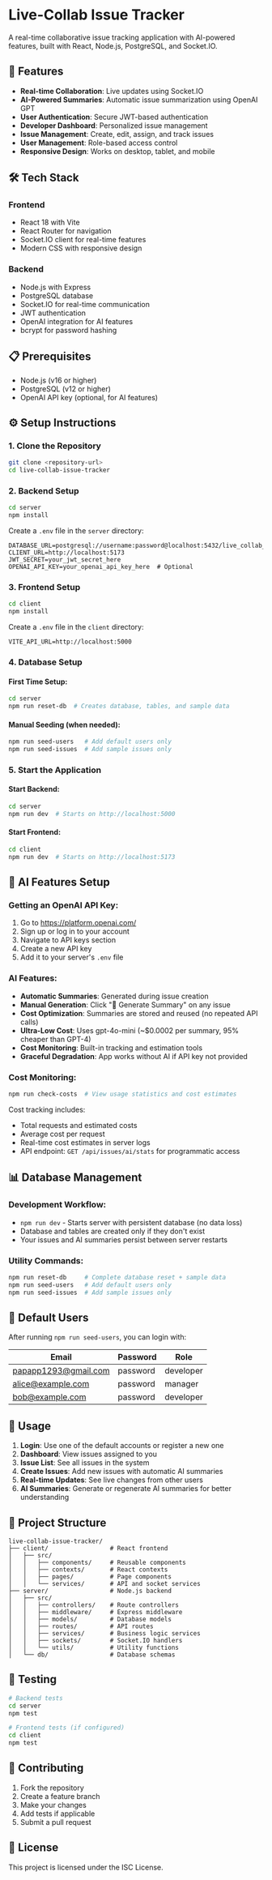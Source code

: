 # Live-Collab Issue Tracker

A real-time collaborative issue tracking application with AI-powered features, built with React, Node.js, PostgreSQL, and Socket.IO.

## 🚀 Features

- **Real-time Collaboration**: Live updates using Socket.IO
- **AI-Powered Summaries**: Automatic issue summarization using OpenAI GPT
- **User Authentication**: Secure JWT-based authentication
- **Developer Dashboard**: Personalized issue management
- **Issue Management**: Create, edit, assign, and track issues
- **User Management**: Role-based access control
- **Responsive Design**: Works on desktop, tablet, and mobile

## 🛠️ Tech Stack

### Frontend
- React 18 with Vite
- React Router for navigation
- Socket.IO client for real-time features
- Modern CSS with responsive design

### Backend
- Node.js with Express
- PostgreSQL database
- Socket.IO for real-time communication
- JWT authentication
- OpenAI integration for AI features
- bcrypt for password hashing

## 📋 Prerequisites

- Node.js (v16 or higher)
- PostgreSQL (v12 or higher)
- OpenAI API key (optional, for AI features)

## ⚙️ Setup Instructions

### 1. Clone the Repository
```bash
git clone <repository-url>
cd live-collab-issue-tracker
```

### 2. Backend Setup
```bash
cd server
npm install
```

Create a `.env` file in the `server` directory:
```env
DATABASE_URL=postgresql://username:password@localhost:5432/live_collab_db
CLIENT_URL=http://localhost:5173
JWT_SECRET=your_jwt_secret_here
OPENAI_API_KEY=your_openai_api_key_here  # Optional
```

### 3. Frontend Setup
```bash
cd client
npm install
```

Create a `.env` file in the `client` directory:
```env
VITE_API_URL=http://localhost:5000
```

### 4. Database Setup

#### First Time Setup:
```bash
cd server
npm run reset-db  # Creates database, tables, and sample data
```

#### Manual Seeding (when needed):
```bash
npm run seed-users   # Add default users only
npm run seed-issues  # Add sample issues only
```

### 5. Start the Application

#### Start Backend:
```bash
cd server
npm run dev  # Starts on http://localhost:5000
```

#### Start Frontend:
```bash
cd client
npm run dev  # Starts on http://localhost:5173
```

## 🤖 AI Features Setup

### Getting an OpenAI API Key:
1. Go to https://platform.openai.com/
2. Sign up or log in to your account
3. Navigate to API keys section
4. Create a new API key
5. Add it to your server's `.env` file

### AI Features:
- **Automatic Summaries**: Generated during issue creation
- **Manual Generation**: Click "🤖 Generate Summary" on any issue
- **Cost Optimization**: Summaries are stored and reused (no repeated API calls)
- **Ultra-Low Cost**: Uses gpt-4o-mini (~$0.0002 per summary, 95% cheaper than GPT-4)
- **Cost Monitoring**: Built-in tracking and estimation tools
- **Graceful Degradation**: App works without AI if API key not provided

### Cost Monitoring:
```bash
npm run check-costs  # View usage statistics and cost estimates
```

Cost tracking includes:
- Total requests and estimated costs
- Average cost per request  
- Real-time cost estimates in server logs
- API endpoint: `GET /api/issues/ai/stats` for programmatic access

## 📊 Database Management

### Development Workflow:
- `npm run dev` - Starts server with persistent database (no data loss)
- Database and tables are created only if they don't exist
- Your issues and AI summaries persist between server restarts

### Utility Commands:
```bash
npm run reset-db     # Complete database reset + sample data
npm run seed-users   # Add default users only
npm run seed-issues  # Add sample issues only
```

## 👥 Default Users

After running `npm run seed-users`, you can login with:

| Email | Password | Role |
|-------|----------|------|
| papapp1293@gmail.com | password | developer |
| alice@example.com | password | manager |
| bob@example.com | password | developer |

## 🚀 Usage

1. **Login**: Use one of the default accounts or register a new one
2. **Dashboard**: View issues assigned to you
3. **Issue List**: See all issues in the system
4. **Create Issues**: Add new issues with automatic AI summaries
5. **Real-time Updates**: See live changes from other users
6. **AI Summaries**: Generate or regenerate AI summaries for better understanding

## 📁 Project Structure

```
live-collab-issue-tracker/
├── client/                 # React frontend
│   ├── src/
│   │   ├── components/     # Reusable components
│   │   ├── contexts/       # React contexts
│   │   ├── pages/          # Page components
│   │   └── services/       # API and socket services
├── server/                 # Node.js backend
│   ├── src/
│   │   ├── controllers/    # Route controllers
│   │   ├── middleware/     # Express middleware
│   │   ├── models/         # Database models
│   │   ├── routes/         # API routes
│   │   ├── services/       # Business logic services
│   │   ├── sockets/        # Socket.IO handlers
│   │   └── utils/          # Utility functions
│   └── db/                 # Database schemas
```

## 🧪 Testing

```bash
# Backend tests
cd server
npm test

# Frontend tests (if configured)
cd client
npm test
```

## 🤝 Contributing

1. Fork the repository
2. Create a feature branch
3. Make your changes
4. Add tests if applicable
5. Submit a pull request

## 📄 License

This project is licensed under the ISC License.